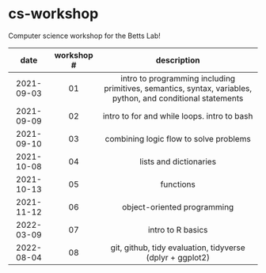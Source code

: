# cs-workshop

Computer science workshop for the Betts Lab!

| date | workshop # | description |
|:---:|:--:|:---:|
| 2021-09-03 | 01 | intro to programming including primitives, semantics, syntax, variables, python, and conditional statements |
| 2021-09-09 | 02 | intro to for and while loops. intro to bash |
| 2021-09-10 | 03 | combining logic flow to solve problems |
| 2021-10-08 | 04 | lists and dictionaries |
| 2021-10-13 | 05 | functions |
| 2021-11-12 | 06 | object-oriented programming |
| 2022-03-09 | 07 | intro to R basics |
| 2022-08-04 | 08 | git, github, tidy evaluation, tidyverse (dplyr + ggplot2) |
